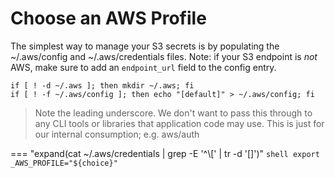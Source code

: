# Choose an AWS Profile

The simplest way to manage your S3 secrets is by populating the ~/.aws/config and ~/.aws/credentials files. Note: if your S3 endpoint is *not* AWS, make sure to add an `endpoint_url` field to the config entry.

```shell
if [ ! -d ~/.aws ]; then mkdir ~/.aws; fi
if [ ! -f ~/.aws/config ]; then echo "[default]" > ~/.aws/config; fi
```

> Note the leading underscore. We don't want to pass this through to
> any CLI tools or libraries that application code may use. This is
> just for our internal consumption; e.g. aws/auth

=== "expand(cat ~/.aws/credentials | grep -E '^\\[' | tr -d '[]')"
    ```shell
    export _AWS_PROFILE="${choice}"
    ```
